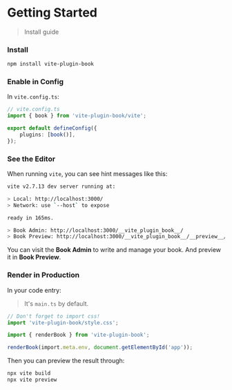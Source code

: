 # Getting Started

> Install guide

### Install

```bash
npm install vite-plugin-book
```

### Enable in Config

In `vite.config.ts`:

```typescript
// vite.config.ts
import { book } from 'vite-plugin-book/vite';

export default defineConfig({
    plugins: [book()],
});
```

### See the Editor

When running `vite`, you can see hint messages like this:

```bash
vite v2.7.13 dev server running at:

> Local: http://localhost:3000/
> Network: use `--host` to expose

ready in 165ms.

> Book Admin: http://localhost:3000/__vite_plugin_book__/
> Book Preview: http://localhost:3000/__vite_plugin_book__/__preview__/
```

You can visit the **Book Admin** to write and manage your book. And preview it in **Book Preview**.

### Render in Production

In your code entry:

> It's `main.ts` by default.

```typescript
// Don't forget to import css!
import 'vite-plugin-book/style.css';

import { renderBook } from 'vite-plugin-book';

renderBook(import.meta.env, document.getElementById('app'));
```

Then you can preview the result through:

```bash
npx vite build
npx vite preview
```
